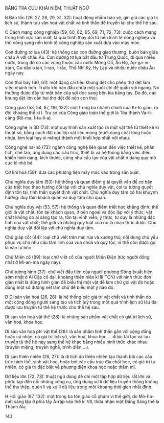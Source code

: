 BẢNG TRA CỨU KHÁI NIỆM, THUẬT NGỮ

B
Bảo tồn (26, 27, 28, 29, 31, 32): hoạt động nhằm bảo vệ, gìn giữ các giá trị lịch sử, thành tựu văn hoá vật chất và tinh thần để truyền lại cho thế hệ sau.

C
Cách mạng công nghiệp (59, 60, 62, 65, 69, 71, 72, 73): cuộc cách mạng trong lĩnh vực sản xuất, là quá trình thay đổi từ nền kinh tế nông nghiệp và thủ công sang nền kinh tế công nghiệp sản xuất dựa vào máy móc.

Con đường tơ lụa (43): hệ thống các con đường giao thương, buôn bán giữa châu Á với châu Âu. Con đường tơ lụa bắt đầu từ Trung Quốc, đi qua nhiều nước, trong đó có các vùng thuộc các nước Mông Cổ, Ấn Độ, Áp-ga-ni-xtan, Ca-dắc-xtan, I-ran, I-rắc, Thổ Nhĩ Kỳ, Hy Lạp và nhiều nước châu Âu ngày nay.

Con thoi bay (60, 61): một dạng cái tiêu khung dệt cho phép thợ dệt làm việc nhanh hơn. Trước khi bàn đầu chưa một suốt chỉ để quấn sợi ngang. Nó thường được đẩy từ một bên của sợi dọc sang bên kia bằng tay. Do đó, các khung dệt lớn cần hai thợ dệt để nện con thoi.

Công giáo (53, 54, 87, 116, 132): một trong ba nhánh chính của Ki-tô giáo, ra đời khoảng thế kỉ I. Trụ sở của Công giáo toàn thế giới là Tòa thánh Va-ti-căng (Rô-ma, I-ta-li-a).

Công nghệ in 3D (73): một quy trình sản xuất tạo ra một vật thể từ thiết kế kĩ thuật số, bằng cách đặt các lớp vật liệu mỏng (dưới dạng chất lỏng hoặc nhựa, kim loại hay xi măng) thành một khối hợp nhất với nhau.

Công nghệ na-nô (73): ngành công nghệ liên quan đến việc thiết kế, phân tích, chế tạo, ứng dụng các cấu trúc, thiết bị và hệ thống bằng việc điều khiển hình dáng, kích thước, cũng như cấu tạo của vật chất ở dạng quy mô cực kì nhỏ bé.

Cơ khí hoá (59): đưa các phương tiện máy móc vào trong sản xuất.

Chủ nghĩa duy tâm (53): hệ thống và quan điểm giải quyết vấn đề cơ bản của triết học theo hướng đối lập với chủ nghĩa duy vật, coi tư tưởng quyết định tồn tại, tinh thần quyết định vật chất. Chủ nghĩa duy tâm có hai khuynh hướng: duy tâm khách quan và duy tâm chủ quan.

Chủ nghĩa duy vật (53, 57): hệ thống và quan điểm triết học khẳng định: thế giới là vật chất, tồn tại khách quan, ở bên ngoài và độc lập với ý thức; vật chất không do ai sáng tạo ra, tồn tại vĩnh viễn; ý thức, tư duy là những đặc tính của vật chất; thế giới và những quy luật của nó là nhận thức được. Chủ nghĩa duy vật đối lập với chủ nghĩa duy tâm.

Chữ giáp cốt (44): loại chữ viết trên mai rùa và xương thú, nổi dung chủ yếu phục vụ cho nhu cầu tâm linh của vua chúa và quý tộc, vì thế còn được gọi là văn tự bốc.

Chữ Miến cổ (89): loại chữ viết cổ của người Miến Điện (tức người đồng nhất ở Mi-an-ma ngày nay).

Chữ tượng hình (37): chữ viết đầu tiên của người phương Đông (xuất hiện sớm nhất ở Ai Cập cổ đại, khoảng thiên niên kỉ III TCN) với hình thức đơn giản nhất là dùng hình gian để biểu thị một vật để làm chữ gọi vật đó hoặc dùng một số đường nét làm chữ để biểu một ý nào đó.

D
Di sản văn hoá (26, 28): là hệ thống các giá trị vật chất và tinh thần do một cộng đồng người sáng tạo và tích luỹ trong một quá trình lịch sử lâu dài được lưu truyền từ thế hệ trước cho thế hệ sau.

Di sản văn hoá vật thể (28): là những sản phẩm vật chất có giá trị lịch sử, văn hoá, khoa học.

Di sản văn hoá phi vật thể (28): là sản phẩm tinh thần gắn với cộng đồng hoặc cá nhân, có giá trị lịch sử, văn hoá, khoa học,... được tái tạo và lưu truyền từ thế hệ này sang thế hệ khác bằng nhiều hình thức khác nhau (truyền miệng, truyền nghề, trình diễn,...).

Di sản thiên nhiên (26, 27): là di tích do thiên nhiên tạo thành bởi các cấu trúc hình thể, sinh vật học, hoặc bởi các cấu trúc địa chất học, có giá trị tự nhiên, có giá trị đặc biệt về phương diện khoa học hoặc thẩm mĩ.

Dữ liệu lớn (72, 73): thuật ngữ dùng để chỉ một tập hợp dữ liệu rất lớn và phức tạp đến nỗi những công cụ, ứng dụng xử lí dữ liệu truyền thống không thể thu thập, quản lí và xử lí dữ liệu trong một khoảng thời gian nhất định.

H
Hồi giáo (87, 132): một trong ba tôn giáo cổ phạm vi thế giới, do Mô-ha-mét sáng lập ở phía tây Ả-rập vào thế kỉ VII, thừa nhận một Đấng Sáng thế là Thánh Ala.

143